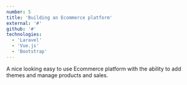 ```yaml
---
number: 5
title: 'Building an Ecommerce platform'
external: '#'
github: '#'
technologies: 
  - 'Laravel'
  - 'Vue.js'
  - 'Bootstrap'
---
```


A nice looking easy to use Ecommerce platform with the ability to add themes and manage products and sales.

